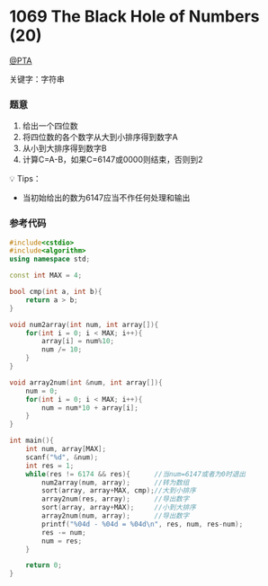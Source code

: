 # 1069 The Black Hole of Numbers (20)

[@PTA](https://pintia.cn/problem-sets/994805342720868352/problems/994805400954585088)

关键字：字符串

### 题意  
1. 给出一个四位数
2. 将四位数的各个数字从大到小排序得到数字A
3. 从小到大排序得到数字B
4. 计算C=A-B，如果C=6147或0000则结束，否则到2

💡 Tips：
- 当初始给出的数为6147应当不作任何处理和输出

### 参考代码
```C++
#include<cstdio>
#include<algorithm>
using namespace std;

const int MAX = 4;

bool cmp(int a, int b){
    return a > b;
}

void num2array(int num, int array[]){
    for(int i = 0; i < MAX; i++){
        array[i] = num%10;
        num /= 10;
    }
}

void array2num(int &num, int array[]){
    num = 0;
    for(int i = 0; i < MAX; i++){
        num = num*10 + array[i];
    }
}

int main(){
    int num, array[MAX];
    scanf("%d", &num);
    int res = 1;
    while(res != 6174 && res){      //当num=6147或者为0时退出
        num2array(num, array);      //转为数组
        sort(array, array+MAX, cmp);//大到小排序
        array2num(res, array);      //导出数字
        sort(array, array+MAX);     //小到大排序
        array2num(num, array);      //导出数字
        printf("%04d - %04d = %04d\n", res, num, res-num);
        res -= num;
        num = res;
    }

    return 0;
}
```